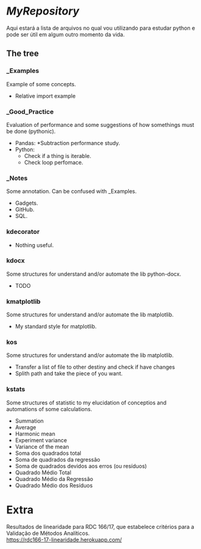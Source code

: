 # *MyRepository*

Aqui estará a lista de arquivos no qual vou utilizando para estudar python e
pode ser útil em algum outro momento da vida.

## The tree
### _Examples
Example of some concepts.
* Relative import example

### _Good_Practice
Evaluation of performance and some suggestions of how somethings must be done (pythonic).
* Pandas:
  *Subtraction performance study.
* Python:  
  * Check if a thing is iterable.
  * Check loop perfomace.

### _Notes
Some annotation. Can be confused with _Examples.
* Gadgets.
* GitHub.
* SQL.

### kdecorator
* Nothing useful.

### kdocx
Some structures for understand and/or automate the lib python-docx.
* TODO

### kmatplotlib
Some structures for understand and/or automate the lib matplotlib.
* My standard style for matplotlib.

### kos
Some structures for understand and/or automate the lib matplotlib.
* Transfer a list of file to other destiny and check if have changes
* Splith path and take the piece of you want.

### kstats
Some structures of statistic to my elucidation of conceptios and automations of some calculations.
* Summation
* Average
* Harmonic mean
* Experiment variance
* Variance of the mean
* Soma dos quadrados total
* Soma de quadrados da regressão
* Soma de quadrados devidos aos erros (ou resíduos)
* Quadrado Médio Total
* Quadrado Médio da Regressão
* Quadrado Médio dos Resíduos

# Extra
Resultados de linearidade para RDC 166/17, que estabelece critérios para a Validação de Métodos Analíticos.  
https://rdc166-17-linearidade.herokuapp.com/
